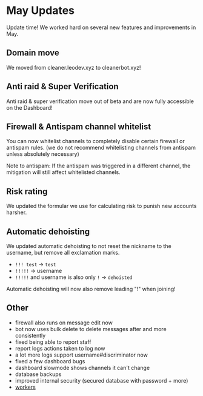 # May Updates

Update time! We worked hard on several new features and improvements in May.

## Domain move

We moved from cleaner.leodev.xyz to cleanerbot.xyz!

## Anti raid & Super Verification

Anti raid & super verification move out of beta and are now fully accessible
on the Dashboard!

## Firewall & Antispam channel whitelist

You can now whitelist channels to completely disable certain firewall or
antispam rules.
(we do not recommend whitelisting channels from antispam unless absolutely necessary)

Note to antispam: If the antispam was triggered in a different channel, the
mitigation will still affect whitelisted channels.

## Risk rating

We updated the formular we use for calculating risk to punish new accounts harsher.

## Automatic dehoisting

We updated automatic dehoisting to not reset the nickname to the username, but
remove all exclamation marks.

-   `!!! test` -> `test`
-   `!!!!!` -> username
-   `!!!!!` and username is also only `!` -> `dehoisted`

Automatic dehoisting will now also remove leading "!" when joining!

## Other

- firewall also runs on message edit now
- bot now uses bulk delete to delete messages after and more consistently
- fixed being able to report staff
- report logs actions taken to log now
- a lot more logs support username#discriminator now
- fixed a few dashboard bugs
- dashboard slowmode shows channels it can't change
- database backups
- improved internal security (secured database with password + more)
- [workers](/docs/worker)
